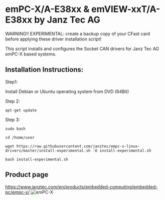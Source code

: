 # emPC-X/A-E38xx & emVIEW-xxT/A-E38xx by Janz Tec AG

WARNING!! EXPERIMENTAL: create a backup copy of your CFast card before applying these driver installation script!

This script installs and configures the Socket CAN drivers for Janz Tec AG emPC-X based systems. 

## Installation Instructions:

Step1:

Install Debian or Ubuntu operating system from DVD (64Bit)

Step 2:
```
apt-get update
```

Step 3:
```
sudo bash

cd /home/user

wget https://raw.githubusercontent.com/janztec/empc-x-linux-drivers/master/install-experimental.sh -O install-experimental.sh

bash install-experimental.sh
```

## Product page
https://www.janztec.com/en/products/embedded-computing/embedded-pc/empc-x/
![emPC-X](https://www.janztec.com/fileadmin/user_upload/Produkte/embedded/emPC-X/janztec_produkte_embedded_empc_x_front.jpg)


